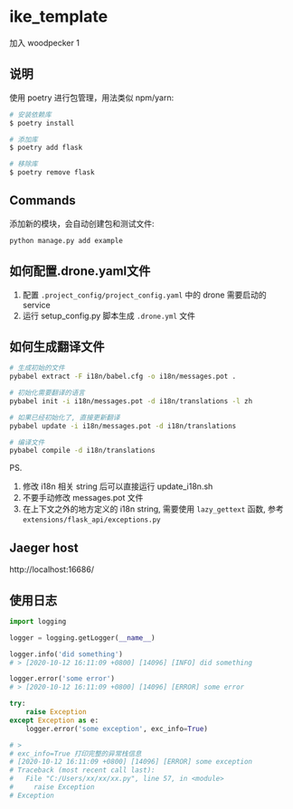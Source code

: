 # ike_template
加入 woodpecker
1

## 说明
使用 poetry 进行包管理，用法类似 npm/yarn:
```bash
# 安装依赖库
$ poetry install

# 添加库
$ poetry add flask

# 移除库
$ poetry remove flask
```

## Commands
添加新的模块，会自动创建包和测试文件:
```bash
python manage.py add example
```

## 如何配置.drone.yaml文件
1. 配置 `.project_config/project_config.yaml` 中的 drone 需要启动的 service
2. 运行 setup_config.py 脚本生成 `.drone.yml` 文件

## 如何生成翻译文件
```bash
# 生成初始的文件
pybabel extract -F i18n/babel.cfg -o i18n/messages.pot .

# 初始化需要翻译的语言
pybabel init -i i18n/messages.pot -d i18n/translations -l zh

# 如果已经初始化了, 直接更新翻译
pybabel update -i i18n/messages.pot -d i18n/translations

# 编译文件
pybabel compile -d i18n/translations
```

PS.
1. 修改 i18n 相关 string 后可以直接运行 update_i18n.sh
2. 不要手动修改 messages.pot 文件
3. 在上下文之外的地方定义的 i18n string, 需要使用 `lazy_gettext` 函数, 参考 `extensions/flask_api/exceptions.py`

## Jaeger host

http://localhost:16686/

## 使用日志
```python
import logging

logger = logging.getLogger(__name__)

logger.info('did something')
# > [2020-10-12 16:11:09 +0800] [14096] [INFO] did something

logger.error('some error')
# > [2020-10-12 16:11:09 +0800] [14096] [ERROR] some error

try:
    raise Exception
except Exception as e:
    logger.error('some exception', exc_info=True)

# >
# exc_info=True 打印完整的异常栈信息
# [2020-10-12 16:11:09 +0800] [14096] [ERROR] some exception
# Traceback (most recent call last):
#   File "C:/Users/xx/xx/xx.py", line 57, in <module>
#     raise Exception
# Exception

```
